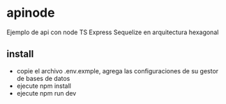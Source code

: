 # apinode
Ejemplo de api con node TS Express Sequelize en arquitectura hexagonal

## install
* copie el archivo .env.exmple, agrega las configuraciones de su gestor de bases de datos 
* ejecute npm install 
* ejecute npm run dev